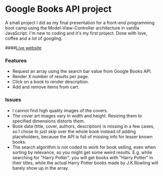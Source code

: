 # Google Books API project

A small project I did as my final presentation for a front-end programming boot camp using the Model-View-Controller architecture in vanilla JavaScript. I'm new to coding and it's my first project. Done with love, coffee and a lot of googling.

####[Live website](https://covacialex.github.io/google-books-api-search/)

### Features

- Request an array using the search bar value from Google Books API.
- Render X number of results per page.
- Click on a book to render description.
- Add and remove items from cart.

### Issues

- I cannot find high quality images of the covers.
- The cover art images vary in width and height. Resizing them to specified dimensions distorts them.
- Book data (title, cover, authors, description) is missing in a few cases, so I chose to just skip over the whole book instead of adding placeholders, because the API is full of missing info for lesser known books.
- The search algorithm is not coded to work for book selling, even when sorting by relevance, so you might get some weird results. E.g. while searching for "Harry Potter", you will get books with "Harry Potter" in their titles, while the actual Harry Potter books made by J.K.Rowling will barely show up in the array.
